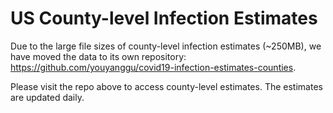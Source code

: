 # US County-level Infection Estimates

Due to the large file sizes of county-level infection estimates (~250MB), we have moved the data to its own repository: https://github.com/youyanggu/covid19-infection-estimates-counties.

Please visit the repo above to access county-level estimates. The estimates are updated daily.

